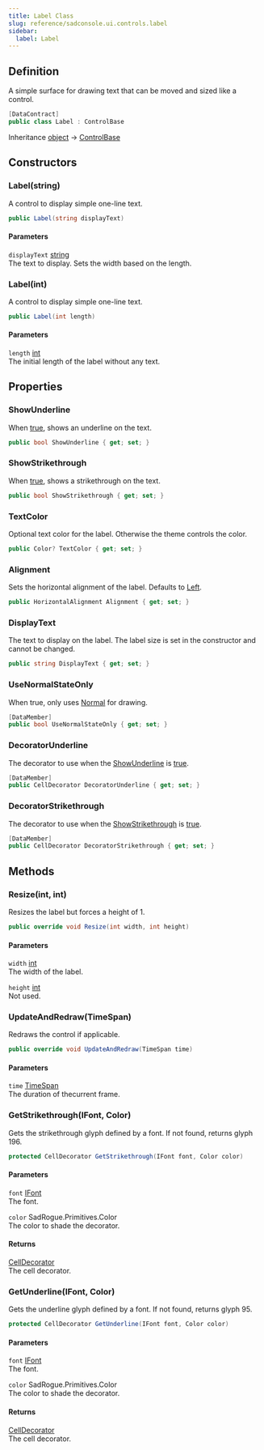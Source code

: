 ```yaml
---
title: Label Class
slug: reference/sadconsole.ui.controls.label
sidebar:
  label: Label
---
```

## Definition

A simple surface for drawing text that can be moved and sized like a control.

```csharp title="C#"
[DataContract]
public class Label : ControlBase
```

Inheritance [object](https://learn.microsoft.com/dotnet/api/system.object/) → [ControlBase](../sadconsole.ui.controls.controlbase/)

## Constructors

### Label(string)

A control to display simple one-line text.

```csharp title="C#"
public Label(string displayText)
```

#### Parameters

`displayText` [string](https://learn.microsoft.com/dotnet/api/system.string/)  
The text to display. Sets the width based on the length.


### Label(int)

A control to display simple one-line text.

```csharp title="C#"
public Label(int length)
```

#### Parameters

`length` [int](https://learn.microsoft.com/dotnet/api/system.int32/)  
The initial length of the label without any text.


## Properties

### ShowUnderline

When <a href="https://learn.microsoft.com/dotnet/csharp/language-reference/builtin-types/bool">true</a>, shows an underline on the text.

```csharp title="C#"
public bool ShowUnderline { get; set; }
```

### ShowStrikethrough

When <a href="https://learn.microsoft.com/dotnet/csharp/language-reference/builtin-types/bool">true</a>, shows a strikethrough on the text.

```csharp title="C#"
public bool ShowStrikethrough { get; set; }
```

### TextColor

Optional text color for the label. Otherwise the theme controls the color.

```csharp title="C#"
public Color? TextColor { get; set; }
```

### Alignment

Sets the horizontal alignment of the label. Defaults to [Left](../sadconsole.horizontalalignment/#left/).

```csharp title="C#"
public HorizontalAlignment Alignment { get; set; }
```

### DisplayText

The text to display on the label. The label size is set in the constructor and cannot be changed.

```csharp title="C#"
public string DisplayText { get; set; }
```

### UseNormalStateOnly

When true, only uses [Normal](../sadconsole.ui.themestates/#normal/) for drawing.

```csharp title="C#"
[DataMember]
public bool UseNormalStateOnly { get; set; }
```

### DecoratorUnderline

The decorator to use when the [ShowUnderline](../sadconsole.ui.controls.label/#showunderline/) is <a href="https://learn.microsoft.com/dotnet/csharp/language-reference/builtin-types/bool">true</a>.

```csharp title="C#"
[DataMember]
public CellDecorator DecoratorUnderline { get; set; }
```

### DecoratorStrikethrough

The decorator to use when the [ShowStrikethrough](../sadconsole.ui.controls.label/#showstrikethrough/) is <a href="https://learn.microsoft.com/dotnet/csharp/language-reference/builtin-types/bool">true</a>.

```csharp title="C#"
[DataMember]
public CellDecorator DecoratorStrikethrough { get; set; }
```

## Methods

### Resize(int, int)

Resizes the label but forces a height of 1.

```csharp title="C#"
public override void Resize(int width, int height)
```

#### Parameters

`width` [int](https://learn.microsoft.com/dotnet/api/system.int32/)  
The width of the label.

`height` [int](https://learn.microsoft.com/dotnet/api/system.int32/)  
Not used.


### UpdateAndRedraw(TimeSpan)

Redraws the control if applicable.

```csharp title="C#"
public override void UpdateAndRedraw(TimeSpan time)
```

#### Parameters

`time` [TimeSpan](https://learn.microsoft.com/dotnet/api/system.timespan/)  
The duration of thecurrent frame.


### GetStrikethrough(IFont, Color)

Gets the strikethrough glyph defined by a font. If not found, returns glyph 196.

```csharp title="C#"
protected CellDecorator GetStrikethrough(IFont font, Color color)
```

#### Parameters

`font` [IFont](../sadconsole.ifont/)  
The font.

`color` SadRogue.Primitives.Color  
The color to shade the decorator.

#### Returns

[CellDecorator](../sadconsole.celldecorator/)  
The cell decorator.

### GetUnderline(IFont, Color)

Gets the underline glyph defined by a font. If not found, returns glyph 95.

```csharp title="C#"
protected CellDecorator GetUnderline(IFont font, Color color)
```

#### Parameters

`font` [IFont](../sadconsole.ifont/)  
The font.

`color` SadRogue.Primitives.Color  
The color to shade the decorator.

#### Returns

[CellDecorator](../sadconsole.celldecorator/)  
The cell decorator.